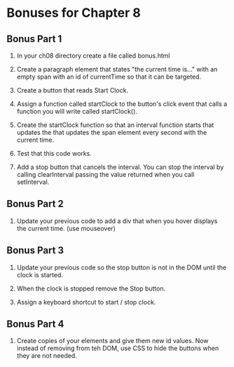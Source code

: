 # Bonuses for Chapter 8

## Bonus Part 1

1. In your ch08 directory create a file called bonus.html

1. Create a paragraph element that states "the current time is..." with an empty span with an id of currentTime so that it can be targeted.

1. Create a button that reads Start Clock. 

1. Assign a function called startClock to the button's click event that calls a function you will write called startClock().

1. Create the startClock function so that an interval function starts that updates the  that updates the span element every second with the current time. 

1. Test that this code works. 

1. Add a stop button that cancels the interval. You can stop the interval by calling clearInterval passing the  value returned when you call setInterval.

## Bonus Part 2

1. Update your previous code to add a div that when you hover displays the current time. (use mouseover)

## Bonus Part 3

1. Update your previous code so the stop button is not in the DOM until the clock is started.

1. When the clock is stopped remove the Stop button.

1. Assign a keyboard shortcut to start / stop clock.

## Bonus Part 4

1. Create copies of your elements and give them new id values. Now instead of removing from teh DOM, use CSS to hide the buttons when they are not needed.